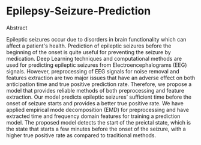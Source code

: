 # Epilepsy-Seizure-Prediction
Abstract

Epileptic seizures occur due to disorders in brain functionality which can affect a
patient's health. Prediction of epileptic seizures before the beginning of the onset is
quite useful for preventing the seizure by medication. Deep Learning techniques and
computational methods are used for predicting epileptic seizures from
Electroencephalograms (EEG) signals. However, preprocessing of EEG signals for
noise removal and features extraction are two major issues that have an adverse effect
on both anticipation time and true positive prediction rate. Therefore, we propose a
model that provides reliable methods of both preprocessing and feature extraction.
Our model predicts epileptic seizures’ sufficient time before the onset of seizure
starts and provides a better true positive rate. We have applied empirical mode
decomposition (EMD) for preprocessing and have extracted time and frequency
domain features for training a prediction model. The proposed model detects the start
of the preictal state, which is the state that starts a few minutes before the onset of the
seizure, with a higher true positive rate as compared to traditional methods.

